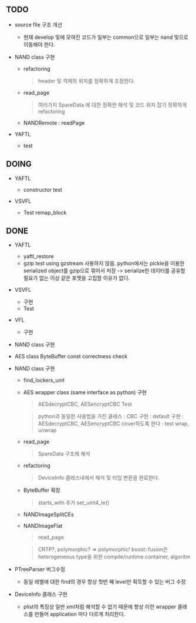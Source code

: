 ## TODO
  * source file 구조 개선
    - 현재 develop 및에 모여진 코드가 일부는 common으로 일부는 
      nand 및으로 이동해야 한다.

  * NAND class 구현
    - refactoring
      > header 및 객체의 위치를 정확하게 조정한다.

    - read\_page
      > 여러가지 SpareData 에 대한 정확한 해석 및
        코드 위치 잡기 정확하게 refactoring

    - NANDRemote
      : readPage

  * YAFTL
    - test

## DOING
  * YAFTL
    - constructor test

  * VSVFL
    - Test remap_block

## DONE
  * YAFTL
    - yaftl_restore
    - gzip test using gzstream
      사용하지 않음. python에서는 pickle을 이용한 serialized object를 gzip으로 묶어서
      저장 -> serialize한 데이터를 공유할 필요가 없는 이상 같은 포멧을 고집할 이유가
      없다.

  * VSVFL
    - 구현
    - Test

  * VFL
    - 구현

  * NAND class 구현

  * AES class ByteBuffer const correctness check

  * NAND class 구현
    - find\_lockers\_unit

    - AES wrapper class (same interface as python) 구현
      > AESdecryptCBC, AESencryptCBC Test

      > python과 동일한 사용법을 가진 클래스
        : CBC 구현
        : default 구현
        : AESdecryptCBC, AESencryptCBC cover하도록 한다
        : test wrap, unwrap

    - read\_page
      > SpareData 구조체 해석

    - refactoring
      > DeviceInfo 클래스내에서 해석 및 타입 변환을 완료한다.

    - ByteBuffer 확장
      > starts_with 추가
      > set_uint4_le()

    - NANDImageSplitCEs

    - NANDImageFlat
      > read_page

      > CRTP?, polymorphic? => polymorphic!
        boost::fusion은 heterogeneous type을 위한 compile/runtime container, algoritm

  * PTreeParser 버그수정
    - 동일 레벨에 대한 find의 경우 항상 첫번 째 level만 획득할 수 있는 버그 수정
  
  * DeviceInfo 클래스 구현
    - plist의 특징상 일반 xml처럼 해석할 수 없기 때문에 항상 이런 wrapper 클래스를 만들어
      application 마다 다르게 처리한다.
